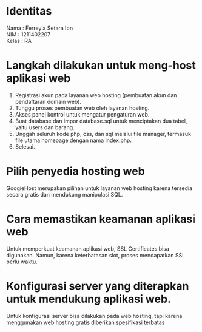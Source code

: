 # Identitas
Nama : Ferreyla Setara Ibn <br>
NIM : 1211402207 <br>
Kelas : RA 

# Langkah dilakukan untuk meng-host aplikasi web
1. Registrasi akun pada layanan web hosting (pembuatan akun dan pendaftaran domain web).
2. Tunggu proses pembuatan web oleh layanan hosting.
3. Akses panel kontrol untuk mengatur pengaturan web.
4. Buat database dan impor database.sql untuk menciptakan dua tabel, yaitu users dan barang.
5. Unggah seluruh kode php, css, dan sql melalui file manager, termasuk file utama homepage dengan nama index.php.
6. Selesai.

# Pilih penyedia hosting web
GoogieHost merupakan pilihan untuk layanan web hosting karena tersedia secara gratis dan mendukung manipulasi SQL.

# Cara memastikan keamanan aplikasi web
Untuk memperkuat keamanan aplikasi web, SSL Certificates bisa digunakan. Namun, karena keterbatasan slot, proses mendapatkan SSL perlu waktu.

# Konfigurasi server yang diterapkan untuk mendukung aplikasi web.
Untuk konfigurasi server bisa dilakukan pada web hosting, tapi karena menggunakan web hosting gratis diberikan spesifikasi terbatas
